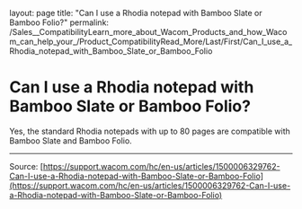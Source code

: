 layout: page
title: "Can I use a Rhodia notepad with Bamboo Slate or Bamboo Folio?"
permalink: /Sales__CompatibilityLearn_more_about_Wacom_Products_and_how_Wacom_can_help_your_/Product_CompatibilityRead_More/Last/First/Can_I_use_a_Rhodia_notepad_with_Bamboo_Slate_or_Bamboo_Folio

# Can I use a Rhodia notepad with Bamboo Slate or Bamboo Folio?

Yes, the standard Rhodia notepads with up to 80 pages are compatible with Bamboo Slate and Bamboo Folio.

---
Source: [https://support.wacom.com/hc/en-us/articles/1500006329762-Can-I-use-a-Rhodia-notepad-with-Bamboo-Slate-or-Bamboo-Folio](https://support.wacom.com/hc/en-us/articles/1500006329762-Can-I-use-a-Rhodia-notepad-with-Bamboo-Slate-or-Bamboo-Folio)
